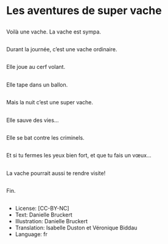 # Les aventures de super vache

##
Voilà une vache.
La vache est sympa.

##
Durant la journée, c’est
une vache ordinaire.

##
Elle joue au cerf volant.

##
Elle tape dans un
ballon.

##
Mais la nuit c’est une
super vache.

##
Elle sauve des vies...

##
Elle se bat contre les
criminels.

##
Et si tu fermes les yeux bien fort, et que tu fais un vœux...

##
La vache pourrait aussi te rendre visite!

##
Fin.

##
* License: [CC-BY-NC]
* Text: Danielle Bruckert
* Illustration: Danielle Bruckert
* Translation: Isabelle Duston et Véronique Biddau
* Language: fr
